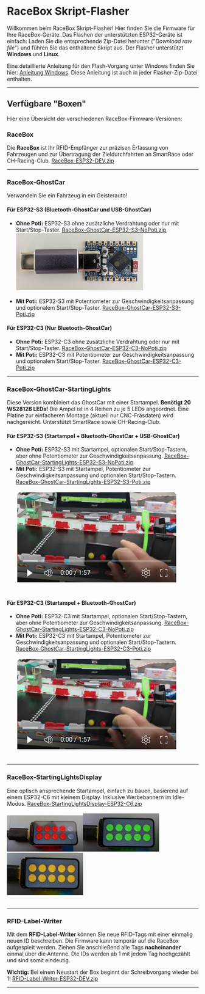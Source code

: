# RaceBox Skript-Flasher

Willkommen beim RaceBox Skript-Flasher\! Hier finden Sie die Firmware für Ihre RaceBox-Geräte. Das Flashen der unterstützten ESP32-Geräte ist einfach: Laden Sie die entsprechende Zip-Datei herunter ("<i>Download raw file</i>") und führen Sie das enthaltene Skript aus. Der Flasher unterstützt **Windows** und **Linux**.

Eine detaillierte Anleitung für den Flash-Vorgang unter Windows finden Sie hier: [Anleitung Windows](../dev-tools/github-workflow-files/flasher/windows/README.md). Diese Anleitung ist auch in jeder Flasher-Zip-Datei enthalten.

-----

## Verfügbare "Boxen"

Hier eine Übersicht der verschiedenen RaceBox-Firmware-Versionen:

### RaceBox

Die **RaceBox** ist Ihr RFID-Empfänger zur präzisen Erfassung von Fahrzeugen und zur Übertragung der Zieldurchfahrten an SmartRace oder CH-Racing-Club.
[RaceBox-ESP32-DEV.zip](./RaceBox-ESP32-DEV.zip)

-----

### RaceBox-GhostCar

Verwandeln Sie ein Fahrzeug in ein Geisterauto\!

#### Für ESP32-S3 (Bluetooth-GhostCar und USB-GhostCar)

  * **Ohne Poti:** ESP32-S3 ohne zusätzliche Verdrahtung oder nur mit Start/Stop-Taster.
    [RaceBox-GhostCar-ESP32-S3-NoPoti.zip](./RaceBox-GhostCar-ESP32-S3-NoPoti.zip)<br><img src="../images/CH-GhostCar-SmartRace.jpg" height=150/><br><br>
  * **Mit Poti:** ESP32-S3 mit Potentiometer zur Geschwindigkeitsanpassung und optionalem Start/Stop-Taster.
    [RaceBox-GhostCar-ESP32-S3-Poti.zip](./RaceBox-GhostCar-ESP32-S3-Poti.zip)

#### Für ESP32-C3 (Nur Bluetooth-GhostCar)

  * **Ohne Poti:** ESP32-C3 ohne zusätzliche Verdrahtung oder nur mit Start/Stop-Taster.
    [RaceBox-GhostCar-ESP32-C3-NoPoti.zip](./RaceBox-GhostCar-ESP32-C3-NoPoti.zip)
  * **Mit Poti:** ESP32-C3 mit Potentiometer zur Geschwindigkeitsanpassung und optionalem Start/Stop-Taster.
    [RaceBox-GhostCar-ESP32-C3-Poti.zip](./RaceBox-GhostCar-ESP32-C3-Poti.zip)

-----

### RaceBox-GhostCar-StartingLights

Diese Version kombiniert das GhostCar mit einer Startampel. **Benötigt 20 WS2812B LEDs\!** Die Ampel ist in 4 Reihen zu je 5 LEDs angeordnet. Eine Platine zur einfacheren Montage (aktuell nur CNC-Fräsdaten) wird nachgereicht. Unterstützt SmartRace sowie CH-Racing-Club.

#### Für ESP32-S3 (Startampel + Bluetooth-GhostCar + USB-GhostCar)

  * **Ohne Poti:** ESP32-S3 mit Startampel, optionalen Start/Stop-Tastern, aber ohne Potentiometer zur Geschwindigkeitsanpassung.
    [RaceBox-GhostCar-StartingLights-ESP32-S3-NoPoti.zip](./RaceBox-GhostCar-StartingLights-ESP32-S3-NoPoti.zip)
  * **Mit Poti:** ESP32-S3 mit Startampel, Potentiometer zur Geschwindigkeitsanpassung und optionalen Start/Stop-Tastern.
    [RaceBox-GhostCar-StartingLights-ESP32-S3-Poti.zip](./RaceBox-GhostCar-StartingLights-ESP32-S3-Poti.zip)<br><br>[<img src="../images/Video_RaceBox-GhostCar-StartingLights-Poti.png">](https://youtu.be/PwxAJHPKN4w)<br><br>

#### Für ESP32-C3 (Startampel + Bluetooth-GhostCar)

  * **Ohne Poti:** ESP32-C3 mit Startampel, optionalen Start/Stop-Tastern, aber ohne Potentiometer zur Geschwindigkeitsanpassung.
    [RaceBox-GhostCar-StartingLights-ESP32-C3-NoPoti.zip](./RaceBox-GhostCar-StartingLights-ESP32-C3-NoPoti.zip)
  * **Mit Poti:** ESP32-C3 mit Startampel, Potentiometer zur Geschwindigkeitsanpassung und optionalen Start/Stop-Tastern.
    [RaceBox-GhostCar-StartingLights-ESP32-C3-Poti.zip](./RaceBox-GhostCar-StartingLights-ESP32-C3-Poti.zip)<br><br>[<img src="../images/Video_RaceBox-GhostCar-StartingLights-Poti.png">](https://youtu.be/PwxAJHPKN4w)<br><br>

-----

### RaceBox-StartingLightsDisplay

Eine optisch ansprechende Startampel, einfach zu bauen, basierend auf einem ESP32-C6 mit kleinem Display. Inklusive Werbebannern im Idle-Modus.
[RaceBox-StartingLightsDisplay-ESP32-C6.zip](./RaceBox-StartingLightsDisplay-ESP32-C6.zip)<br><br><img src="../images/RaceBox-StartingLightsDisplay_1.jpg" width=200/><img src="../images/RaceBox-StartingLightsDisplay_2.jpg" width=200/><img src="../images/RaceBox-StartingLightsDisplay_3.jpg" width=200/><br><br>

-----

### RFID-Label-Writer

Mit dem **RFID-Label-Writer** können Sie neue RFID-Tags mit einer einmalig neuen ID beschreiben. Die Firmware kann temporär auf die RaceBox aufgespielt werden. Ziehen Sie anschließend alle Tags **nacheinander** einmal über die Antenne. Die IDs werden ab 1 mit jedem Tag hochgezählt und sind somit eindeutig.

**Wichtig:** Bei einem Neustart der Box beginnt der Schreibvorgang wieder bei 1\!
[RFID-Label-Writer-ESP32-DEV.zip](./RFID-Label-Writer-ESP32-DEV.zip)

-----